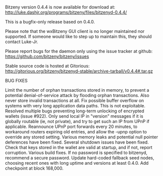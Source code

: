 Bitzeny version 0.4.4 is now available for download at:
http://luke.dashjr.org/programs/bitzeny/files/bitzenyd-0.4.4/

This is a bugfix-only release based on 0.4.0.

Please note that the wxBitzeny GUI client is no longer maintained nor supported. If someone would like to step up to maintain this, they should contact Luke-Jr.

Please report bugs for the daemon only using the issue tracker at github:
https://github.com/bitzeny/bitzeny/issues

Stable source code is hosted at Gitorious:
http://gitorious.org/bitzeny/bitzenyd-stable/archive-tarball/v0.4.4#.tar.gz

BUG FIXES

Limit the number of orphan transactions stored in memory, to prevent a potential denial-of-service attack by flooding orphan transactions. Also never store invalid transactions at all.
Fix possible buffer overflow on systems with very long application data paths. This is not exploitable.
Resolved multiple bugs preventing long-term unlocking of encrypted wallets (issue #922).
Only send local IP in "version" messages if it is globally routable (ie, not private), and try to get such an IP from UPnP if applicable.
Reannounce UPnP port forwards every 20 minutes, to workaround routers expiring old entries, and allow the -upnp option to override any stored setting.
Various memory leaks and potential null pointer deferences have been
fixed.
Several shutdown issues have been fixed.
Check that keys stored in the wallet are valid at startup, and if not,
report corruption.
Various build fixes.
If no password is specified to bitzenyd, recommend a secure password.
Update hard-coded fallback seed nodes, choosing recent ones with long uptime and versions at least 0.4.0.
Add checkpoint at block 168,000.

